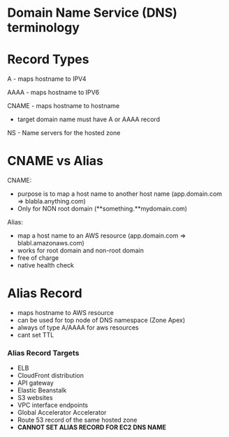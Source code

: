 
# Domain Name Service (DNS) terminology


# Record Types

A - maps hostname to IPV4

AAAA - maps hostname to IPV6

CNAME - maps hostname to hostname

- target domain name must have A or AAAA record

NS - Name servers for the hosted zone

# CNAME vs Alias

CNAME:

- purpose is to map a host name to another host name (app.domain.com ⇒ blabla.anything.com)
- Only for NON root domain (**something.**mydomain.com)

Alias:

- map a host name to an AWS resource (app.domain.com ⇒ blabl.amazonaws.com)
- works for root domain and non-root domain
- free of charge
- native health check

# Alias Record

- maps hostname to AWS resource
- can be used for top node of DNS namespace (Zone Apex)
- always of type A/AAAA for aws resources
- cant set TTL


### Alias Record Targets

- ELB
- CloudFront distribution
- API gateway
- Elastic Beanstalk
- S3 websites
- VPC interface endpoints
- Global Accelerator Accelerator
- Route 53 record of the same hosted zone
- **CANNOT SET ALIAS RECORD FOR EC2 DNS NAME**
